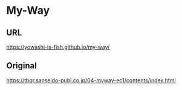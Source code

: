 # My-Way

## URL
https://yowashi-is-fish.github.io/my-way/

## Original
https://tbqr.sanseido-publ.co.jp/04-myway-ec1/contents/index.html
